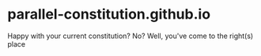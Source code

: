 # parallel-constitution.github.io
Happy with your current constitution? No? Well, you've come to the right(s) place
